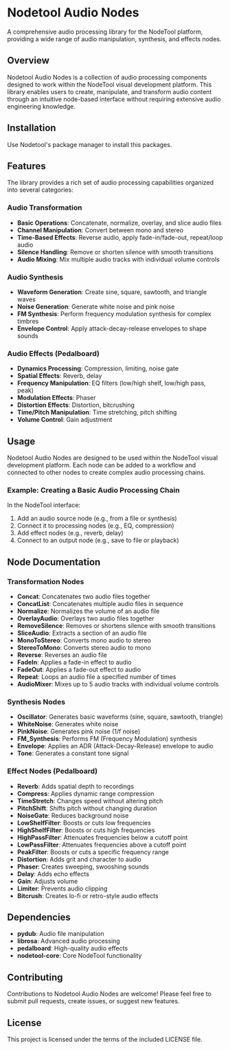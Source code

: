 # Nodetool Audio Nodes

A comprehensive audio processing library for the NodeTool platform, providing a wide range of audio manipulation, synthesis, and effects nodes.

## Overview

Nodetool Audio Nodes is a collection of audio processing components designed to work within the NodeTool visual development platform. This library enables users to create, manipulate, and transform audio content through an intuitive node-based interface without requiring extensive audio engineering knowledge.

## Installation

Use Nodetool's package manager to install this packages.

## Features

The library provides a rich set of audio processing capabilities organized into several categories:

### Audio Transformation

- **Basic Operations**: Concatenate, normalize, overlay, and slice audio files
- **Channel Manipulation**: Convert between mono and stereo
- **Time-Based Effects**: Reverse audio, apply fade-in/fade-out, repeat/loop audio
- **Silence Handling**: Remove or shorten silence with smooth transitions
- **Audio Mixing**: Mix multiple audio tracks with individual volume controls

### Audio Synthesis

- **Waveform Generation**: Create sine, square, sawtooth, and triangle waves
- **Noise Generation**: Generate white noise and pink noise
- **FM Synthesis**: Perform frequency modulation synthesis for complex timbres
- **Envelope Control**: Apply attack-decay-release envelopes to shape sounds

### Audio Effects (Pedalboard)

- **Dynamics Processing**: Compression, limiting, noise gate
- **Spatial Effects**: Reverb, delay
- **Frequency Manipulation**: EQ filters (low/high shelf, low/high pass, peak)
- **Modulation Effects**: Phaser
- **Distortion Effects**: Distortion, bitcrushing
- **Time/Pitch Manipulation**: Time stretching, pitch shifting
- **Volume Control**: Gain adjustment

## Usage

Nodetool Audio Nodes are designed to be used within the NodeTool visual development platform. Each node can be added to a workflow and connected to other nodes to create complex audio processing chains.

### Example: Creating a Basic Audio Processing Chain

In the NodeTool interface:

1. Add an audio source node (e.g., from a file or synthesis)
2. Connect it to processing nodes (e.g., EQ, compression)
3. Add effect nodes (e.g., reverb, delay)
4. Connect to an output node (e.g., save to file or playback)

## Node Documentation

### Transformation Nodes

- **Concat**: Concatenates two audio files together
- **ConcatList**: Concatenates multiple audio files in sequence
- **Normalize**: Normalizes the volume of an audio file
- **OverlayAudio**: Overlays two audio files together
- **RemoveSilence**: Removes or shortens silence with smooth transitions
- **SliceAudio**: Extracts a section of an audio file
- **MonoToStereo**: Converts mono audio to stereo
- **StereoToMono**: Converts stereo audio to mono
- **Reverse**: Reverses an audio file
- **FadeIn**: Applies a fade-in effect to audio
- **FadeOut**: Applies a fade-out effect to audio
- **Repeat**: Loops an audio file a specified number of times
- **AudioMixer**: Mixes up to 5 audio tracks with individual volume controls

### Synthesis Nodes

- **Oscillator**: Generates basic waveforms (sine, square, sawtooth, triangle)
- **WhiteNoise**: Generates white noise
- **PinkNoise**: Generates pink noise (1/f noise)
- **FM_Synthesis**: Performs FM (Frequency Modulation) synthesis
- **Envelope**: Applies an ADR (Attack-Decay-Release) envelope to audio
- **Tone**: Generates a constant tone signal

### Effect Nodes (Pedalboard)

- **Reverb**: Adds spatial depth to recordings
- **Compress**: Applies dynamic range compression
- **TimeStretch**: Changes speed without altering pitch
- **PitchShift**: Shifts pitch without changing duration
- **NoiseGate**: Reduces background noise
- **LowShelfFilter**: Boosts or cuts low frequencies
- **HighShelfFilter**: Boosts or cuts high frequencies
- **HighPassFilter**: Attenuates frequencies below a cutoff point
- **LowPassFilter**: Attenuates frequencies above a cutoff point
- **PeakFilter**: Boosts or cuts a specific frequency range
- **Distortion**: Adds grit and character to audio
- **Phaser**: Creates sweeping, swooshing sounds
- **Delay**: Adds echo effects
- **Gain**: Adjusts volume
- **Limiter**: Prevents audio clipping
- **Bitcrush**: Creates lo-fi or retro-style audio effects

## Dependencies

- **pydub**: Audio file manipulation
- **librosa**: Advanced audio processing
- **pedalboard**: High-quality audio effects
- **nodetool-core**: Core NodeTool functionality

## Contributing

Contributions to Nodetool Audio Nodes are welcome! Please feel free to submit pull requests, create issues, or suggest new features.

## License

This project is licensed under the terms of the included LICENSE file.
